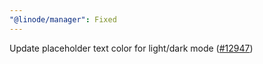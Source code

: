 ```yaml
---
"@linode/manager": Fixed
---
```


Update placeholder text color for light/dark mode ([#12947](https://github.com/linode/manager/pull/12947))
